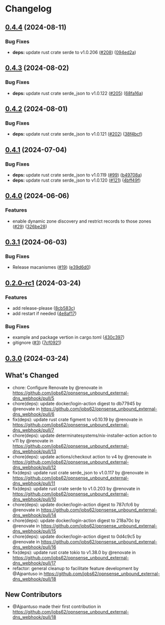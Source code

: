 # Changelog

## [0.4.4](https://github.com/jobs62/opnsense_unbound_external-dns_webhook/compare/v0.4.3...v0.4.4) (2024-08-11)


### Bug Fixes

* **deps:** update rust crate serde to v1.0.206 ([#208](https://github.com/jobs62/opnsense_unbound_external-dns_webhook/issues/208)) ([094ed2a](https://github.com/jobs62/opnsense_unbound_external-dns_webhook/commit/094ed2a0e5dff7037db93f9903531dfce6264284))

## [0.4.3](https://github.com/jobs62/opnsense_unbound_external-dns_webhook/compare/v0.4.2...v0.4.3) (2024-08-02)


### Bug Fixes

* **deps:** update rust crate serde_json to v1.0.122 ([#205](https://github.com/jobs62/opnsense_unbound_external-dns_webhook/issues/205)) ([68fa16a](https://github.com/jobs62/opnsense_unbound_external-dns_webhook/commit/68fa16a707eceeab1b9cd549c07af56d6ff24a38))

## [0.4.2](https://github.com/jobs62/opnsense_unbound_external-dns_webhook/compare/v0.4.1...v0.4.2) (2024-08-01)


### Bug Fixes

* **deps:** update rust crate serde_json to v1.0.121 ([#202](https://github.com/jobs62/opnsense_unbound_external-dns_webhook/issues/202)) ([38f4bcf](https://github.com/jobs62/opnsense_unbound_external-dns_webhook/commit/38f4bcfa2297f17ca1bcdbf596b21bcae45e2ca4))

## [0.4.1](https://github.com/jobs62/opnsense_unbound_external-dns_webhook/compare/v0.4.0...v0.4.1) (2024-07-04)


### Bug Fixes

* **deps:** update rust crate serde_json to v1.0.119 ([#99](https://github.com/jobs62/opnsense_unbound_external-dns_webhook/issues/99)) ([b49708a](https://github.com/jobs62/opnsense_unbound_external-dns_webhook/commit/b49708a9ad20415eb067e449e6321cd17ee8d40d))
* **deps:** update rust crate serde_json to v1.0.120 ([#121](https://github.com/jobs62/opnsense_unbound_external-dns_webhook/issues/121)) ([4bff49f](https://github.com/jobs62/opnsense_unbound_external-dns_webhook/commit/4bff49f261efba3909768c0ebcbedd479684cf73))

## [0.4.0](https://github.com/jobs62/opnsense_unbound_external-dns_webhook/compare/v0.3.1...v0.4.0) (2024-06-06)


### Features

* enable dynamic zone discovery and restrict records to those zones ([#29](https://github.com/jobs62/opnsense_unbound_external-dns_webhook/issues/29)) ([326be28](https://github.com/jobs62/opnsense_unbound_external-dns_webhook/commit/326be288cce197b3fe5db3514731eada098d4d5b))

## [0.3.1](https://github.com/jobs62/opnsense_unbound_external-dns_webhook/compare/v0.3.0...v0.3.1) (2024-06-03)


### Bug Fixes

* Release macanismes ([#19](https://github.com/jobs62/opnsense_unbound_external-dns_webhook/issues/19)) ([e39d6d0](https://github.com/jobs62/opnsense_unbound_external-dns_webhook/commit/e39d6d05e9acd704463121034556437e2c099e91))

## [0.2.0-rc1](https://github.com/jobs62/opnsense_unbound_external-dns_webhook/compare/v0.1.3-rc1...v0.2.0-rc1) (2024-03-24)


### Features

* add release-please ([8cb583c](https://github.com/jobs62/opnsense_unbound_external-dns_webhook/commit/8cb583c99e58b6f9d7ea9cf7e72f9af35709311c))
* add restart if needed ([4e8af17](https://github.com/jobs62/opnsense_unbound_external-dns_webhook/commit/4e8af17c480c68657b561eb6fd355c97ef67c295))


### Bug Fixes

* example and package vertion in cargo.toml ([430c397](https://github.com/jobs62/opnsense_unbound_external-dns_webhook/commit/430c3972b5cd78bd3a7d6fd65bc40ff4f87f26e5))
* gitignore ([#3](https://github.com/jobs62/opnsense_unbound_external-dns_webhook/issues/3)) ([7cf0921](https://github.com/jobs62/opnsense_unbound_external-dns_webhook/commit/7cf0921b42dbc8d4f9d837964ed305b2591abbb4))


## [0.3.0](https://github.com/jobs62/opnsense_unbound_external-dns_webhook/compare/v0.2.0-rc1...v0.3.0) (2024-03-24)

## What's Changed
* chore: Configure Renovate by @renovate in https://github.com/jobs62/opnsense_unbound_external-dns_webhook/pull/5
* chore(deps): update docker/login-action digest to db77945 by @renovate in https://github.com/jobs62/opnsense_unbound_external-dns_webhook/pull/6
* fix(deps): update rust crate figment to v0.10.19 by @renovate in https://github.com/jobs62/opnsense_unbound_external-dns_webhook/pull/7
* chore(deps): update determinatesystems/nix-installer-action action to v11 by @renovate in https://github.com/jobs62/opnsense_unbound_external-dns_webhook/pull/13
* chore(deps): update actions/checkout action to v4 by @renovate in https://github.com/jobs62/opnsense_unbound_external-dns_webhook/pull/12
* fix(deps): update rust crate serde_json to v1.0.117 by @renovate in https://github.com/jobs62/opnsense_unbound_external-dns_webhook/pull/11
* fix(deps): update rust crate serde to v1.0.203 by @renovate in https://github.com/jobs62/opnsense_unbound_external-dns_webhook/pull/10
* chore(deps): update docker/login-action digest to 787cfc6 by @renovate in https://github.com/jobs62/opnsense_unbound_external-dns_webhook/pull/14
* chore(deps): update docker/login-action digest to 218a70c by @renovate in https://github.com/jobs62/opnsense_unbound_external-dns_webhook/pull/15
* chore(deps): update docker/login-action digest to 0d4c9c5 by @renovate in https://github.com/jobs62/opnsense_unbound_external-dns_webhook/pull/16
* fix(deps): update rust crate tokio to v1.38.0 by @renovate in https://github.com/jobs62/opnsense_unbound_external-dns_webhook/pull/17
* refactor: general cleanup to facilitate feature development by @Ajpantuso in https://github.com/jobs62/opnsense_unbound_external-dns_webhook/pull/18

## New Contributors
* @Ajpantuso made their first contribution in https://github.com/jobs62/opnsense_unbound_external-dns_webhook/pull/18
